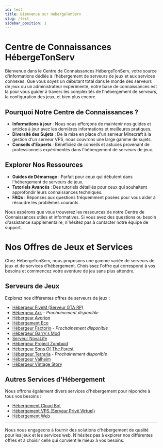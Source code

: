 ```yaml
---
id: test
title: Bienvenue sur HebergeTonServ
slug: /test
sidebar_position: 1
---
```


# Centre de Connaissances HébergeTonServ

Bienvenue dans le Centre de Connaissances HébergeTonServ, votre source d'informations dédiée à l'hébergement de serveurs de jeux et aux services connexes. Que vous soyez un débutant total dans le monde des serveurs de jeux ou un administrateur expérimenté, notre base de connaissances est là pour vous guider à travers les complexités de l'hébergement de serveurs, la configuration des jeux, et bien plus encore.

## Pourquoi Notre Centre de Connaissances ?

- **Informations à jour** : Nous nous efforçons de maintenir nos guides et articles à jour avec les dernières informations et meilleures pratiques.
- **Diversité des Sujets** : De la mise en place d'un serveur Minecraft à la gestion d'un serveur VPS, nous couvrons une large gamme de sujets.
- **Conseils d'Experts** : Bénéficiez de conseils et astuces provenant de professionnels expérimentés dans l'hébergement de serveurs de jeux.

## Explorer Nos Ressources

- **Guides de Démarrage** : Parfait pour ceux qui débutent dans l'hébergement de serveurs de jeux.
- **Tutoriels Avancés** : Des tutoriels détaillés pour ceux qui souhaitent approfondir leurs connaissances techniques.
- **FAQs** : Réponses aux questions fréquemment posées pour vous aider à résoudre les problèmes courants.

Nous espérons que vous trouverez les ressources de notre Centre de Connaissances utiles et informatives. Si vous avez des questions ou besoin d'assistance supplémentaire, n'hésitez pas à contacter notre équipe de support.

# Nos Offres de Jeux et Services

Chez HébergeTonServ, nous proposons une gamme variée de serveurs de jeux et de services d'hébergement. Choisissez l'offre qui correspond à vos besoins et commencez votre aventure de jeu sans plus attendre.

## Serveurs de Jeux

Explorez nos différentes offres de serveurs de jeux :

- [Hébergeur FiveM (Serveur GTA RP)](https://hebergtonserv.com/fivem)
- [Hébergeur Ark](https://hebergtonserv.com/offres/ark) - _Prochainement disponible_
- [Hébergeur Avorion](https://hebergtonserv.com/offres/avorion)
- [Hébergement Eco](https://hebergtonserv.com/offres/eco)
- [Hébergeur Factorio](https://hebergtonserv.com/offres/factorio) - _Prochainement disponible_
- [Hébergeur Garry's Mod](https://hebergtonserv.com/offres/gmod)
- [Serveur NovaLife](https://hebergtonserv.com/offres/novalife)
- [Hébergeur Project Zomboid](https://hebergtonserv.com/offres/projectzomboid)
- [Hébergeur Sons Of The Forest](https://hebergtonserv.com/offres/sonsoftheforest)
- [Hébergeur Terraria](https://hebergtonserv.com/offres/terraria) - _Prochainement disponible_
- [Hébergeur Valheim](https://hebergtonserv.com/offres/valheim)
- [Hébergeur Vintage Story](https://hebergtonserv.com/offres/vintage)

## Autres Services d'Hébergement

Nous offrons également divers services d'hébergement pour répondre à tous vos besoins :

- [Hébergement Cloud Bot](https://hebergtonserv.com/offres/bot-hosting)
- [Hébergement VPS (Serveur Privé Virtuel)](https://hebergtonserv.com/offres/virtual-private-server)
- [Hébergement Web](https://hebergtonserv.com/offres/web-hosting)

---

Nous nous engageons à fournir des solutions d'hébergement de qualité pour les jeux et les services web. N'hésitez pas à explorer nos différentes offres et à choisir celle qui convient le mieux à vos besoins.